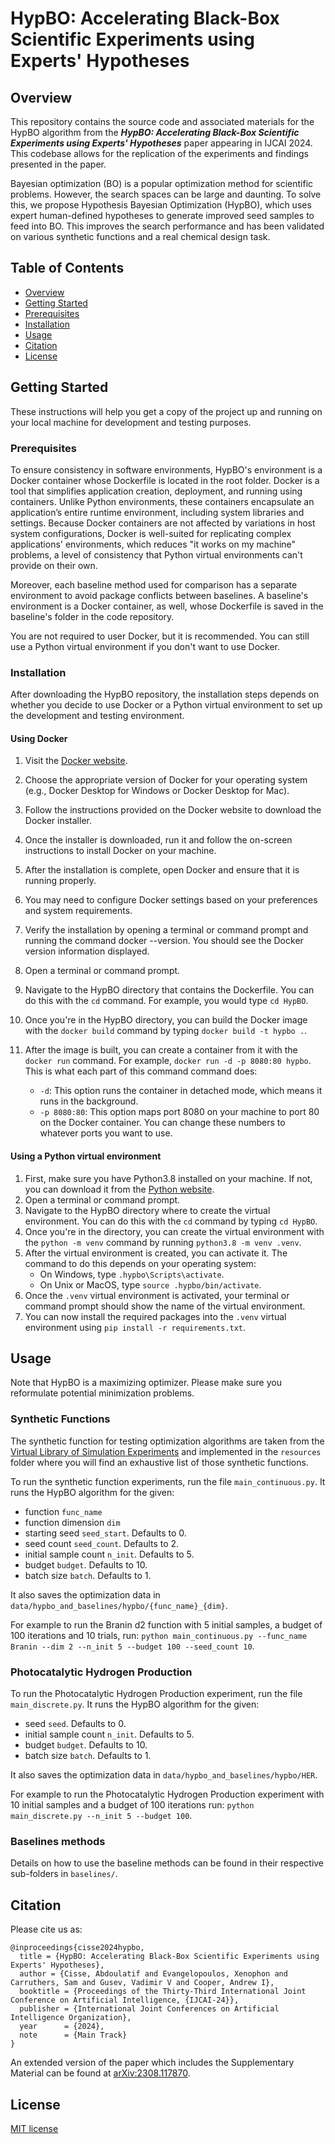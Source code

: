 # HypBO: Accelerating Black-Box Scientific Experiments using Experts' Hypotheses

## Overview

This repository contains the source code and associated materials for the HypBO algorithm from the **_HypBO: Accelerating Black-Box Scientific Experiments using Experts' Hypotheses_** paper appearing in IJCAI 2024. This codebase allows for the replication of the experiments and findings presented in the paper.

Bayesian optimization (BO) is a popular optimization method for scientific problems. However, the search spaces can be large and daunting. To solve this, we propose Hypothesis Bayesian Optimization (HypBO), which uses expert human-defined hypotheses to generate improved seed samples to feed into BO. This improves the search performance and has been validated on various synthetic functions and a real chemical design task.

## Table of Contents

- [Overview](#overview)
- [Getting Started](#getting-started)
- [Prerequisites](#prerequisites)
- [Installation](#installation)
- [Usage](#usage)
- [Citation](#citation)
- [License](#license)

## Getting Started

These instructions will help you get a copy of the project up and running on your local machine for development and testing purposes.

### Prerequisites

To ensure consistency in software environments, HypBO's environment is a Docker container whose Dockerfile is located in the root folder. Docker is a tool that simplifies application creation, deployment, and running using containers. Unlike Python environments, these containers encapsulate an application’s entire runtime environment, including system libraries and settings. Because Docker containers are not affected by variations in host system configurations, Docker is well-suited for replicating complex applications' environments, which reduces "it works on my machine" problems, a level of consistency that Python virtual environments can't provide on their own.

Moreover, each baseline method used for comparison has a separate environment to avoid package conflicts between baselines. A baseline's environment is a Docker container, as well, whose Dockerfile is saved in the baseline's folder in the code repository.

You are not required to user Docker, but it is recommended. You can still use a Python virtual environment if you don't want to use Docker.

### Installation

After downloading the HypBO repository, the installation steps depends on whether you decide to use Docker or a Python virtual environment to set up the development and testing environment.

#### Using Docker

1. Visit the [Docker website](https://docs.docker.com/get-docker/).
2. Choose the appropriate version of Docker for your operating system (e.g., Docker Desktop for Windows or Docker Desktop for Mac).
3. Follow the instructions provided on the Docker website to download the Docker installer.
4. Once the installer is downloaded, run it and follow the on-screen instructions to install Docker on your machine.
5. After the installation is complete, open Docker and ensure that it is running properly.
6. You may need to configure Docker settings based on your preferences and system requirements.
7. Verify the installation by opening a terminal or command prompt and running the command docker --version. You should see the Docker version information displayed.
8. Open a terminal or command prompt.
9. Navigate to the HypBO directory that contains the Dockerfile. You can do this with the `cd` command. For example, you would type `cd HypBO`.
10. Once you're in the HypBO directory, you can build the Docker image with the `docker build` command by typing `docker build -t hypbo .`.
11. After the image is built, you can create a container from it with the `docker run` command. For example, `docker run -d -p 8080:80 hypbo`. This is what each part of this command command does:

    - `-d`: This option runs the container in detached mode, which means it runs in the background.
    - `-p 8080:80`: This option maps port 8080 on your machine to port 80 on the Docker container. You can change these numbers to whatever ports you want to use.

#### Using a Python virtual environment

1. First, make sure you have Python3.8 installed on your machine. If not, you can download it from the [Python website](https://www.python.org/downloads/).
2. Open a terminal or command prompt.
3. Navigate to the HypBO directory where to create the virtual environment. You can do this with the `cd` command by typing `cd HypBO`.
4. Once you're in the directory, you can create the virtual environment with the `python -m venv` command by running `python3.8 -m venv .venv`.
5. After the virtual environment is created, you can activate it. The command to do this depends on your operating system:
   - On Windows, type `.hypbo\Scripts\activate`.
   - On Unix or MacOS, type `source .hypbo/bin/activate`.
6. Once the `.venv` virtual environment is activated, your terminal or command prompt should show the name of the virtual environment.
7. You can now install the required packages into the `.venv` virtual environment using `pip install -r requirements.txt`.

## Usage

Note that HypBO is a maximizing optimizer. Please make sure you reformulate potential minimization problems.

### Synthetic Functions

The synthetic function for testing optimization algorithms are taken from the [Virtual Library of Simulation Experiments](https://www.sfu.ca/~ssurjano/optimization.html) and implemented in the `resources` folder where you will find an exhaustive list of those synthetic functions.

To run the synthetic function experiments, run the file `main_continuous.py`. It runs the HypBO algorithm for the given:

- function `func_name`
- function dimension `dim`
- starting seed `seed_start`. Defaults to 0.
- seed count `seed_count`. Defaults to 2.
- initial sample count `n_init`. Defaults to 5.
- budget `budget`. Defaults to 10.
- batch size `batch`. Defaults to 1.

It also saves the optimization data in `data/hypbo_and_baselines/hypbo/{func_name}_{dim}`.

For example to run the Branin d2 function with 5 initial samples, a budget of 100 iterations and 10 trials, run: `python main_continuous.py --func_name Branin --dim 2 --n_init 5 --budget 100 --seed_count 10`.

### Photocatalytic Hydrogen Production

To run the Photocatalytic Hydrogen Production experiment, run the file `main_discrete.py`. It runs the HypBO algorithm for the given:

- seed `seed`. Defaults to 0.
- initial sample count `n_init`. Defaults to 5.
- budget `budget`. Defaults to 10.
- batch size `batch`. Defaults to 1.

It also saves the optimization data in `data/hypbo_and_baselines/hypbo/HER`.

For example to run the Photocatalytic Hydrogen Production experiment with 10 initial samples and a budget of 100 iterations run: `python main_discrete.py --n_init 5 --budget 100`.

### Baselines methods

Details on how to use the baseline methods can be found in their respective sub-folders in `baselines/`.

## Citation

Please cite us as:

```
@inproceedings{cisse2024hypbo,
  title = {HypBO: Accelerating Black-Box Scientific Experiments using Experts' Hypotheses},
  author = {Cisse, Abdoulatif and Evangelopoulos, Xenophon and Carruthers, Sam and Gusev, Vadimir V and Cooper, Andrew I},
  booktitle = {Proceedings of the Thirty-Third International Joint Conference on Artificial Intelligence, {IJCAI-24}},
  publisher = {International Joint Conferences on Artificial Intelligence Organization},
  year      = {2024},
  note      = {Main Track}
}
```

An extended version of the paper which includes the Supplementary Material can be found at [arXiv:2308.117870](https://arxiv.org/abs/2308.117870).

## License

[MIT license](https://opensource.org/license/mit/)

